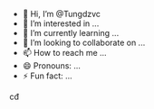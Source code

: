 - 👋 Hi, I’m @Tungdzvc
- 👀 I’m interested in ...
- 🌱 I’m currently learning ...
- 💞️ I’m looking to collaborate on ...
- 📫 How to reach me ...
- 😄 Pronouns: ...
- ⚡ Fun fact: ...

<!---
Tungdzvc/Tungdzvc is a ✨ special ✨ repository because its `README.md` (this file) appears on your GitHub profile.
You can click the Preview link to take a look at your changes.
--->
cđ
